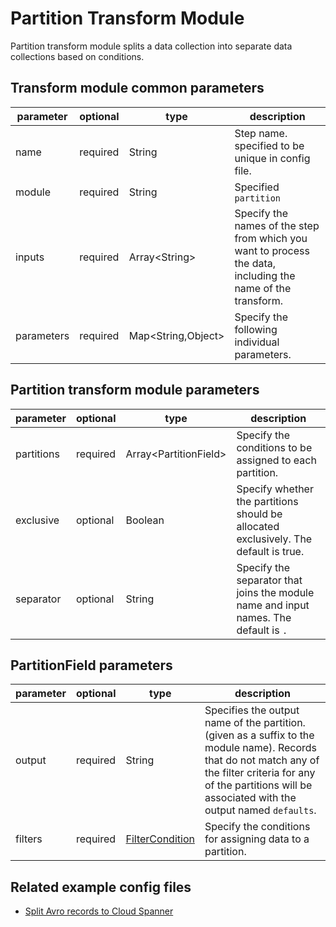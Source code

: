 # Partition Transform Module

Partition transform module splits a data collection into separate data collections based on conditions.

## Transform module common parameters

| parameter | optional | type | description |
| --- | --- | --- | --- |
| name | required | String | Step name. specified to be unique in config file. |
| module | required | String | Specified `partition` |
| inputs | required | Array<String\> | Specify the names of the step from which you want to process the data, including the name of the transform. |
| parameters | required | Map<String,Object\> | Specify the following individual parameters. |

## Partition transform module parameters

| parameter  | optional | type                   | description                                                                          |
|------------| --- |------------------------|--------------------------------------------------------------------------------------|
| partitions | required | Array<PartitionField\> | Specify the conditions to be assigned to each partition.                             |
| exclusive  | optional | Boolean                | Specify whether the partitions should be allocated exclusively. The default is true. |
| separator  | optional | String                 | Specify the separator that joins the module name and input names. The default is `.` |

## PartitionField parameters

| parameter | optional | type | description |
| --- | --- | --- | --- |
| output | required | String | Specifies the output name of the partition. (given as a suffix to the module name). Records that do not match any of the filter criteria for any of the partitions will be associated with the output named `defaults`. |
| filters | required | [FilterCondition](filtercondition.md) | Specify the conditions for assigning data to a partition. |

## Related example config files

* [Split Avro records to Cloud Spanner](../../../../examples/avro-to-partition-to-spanner.json)
